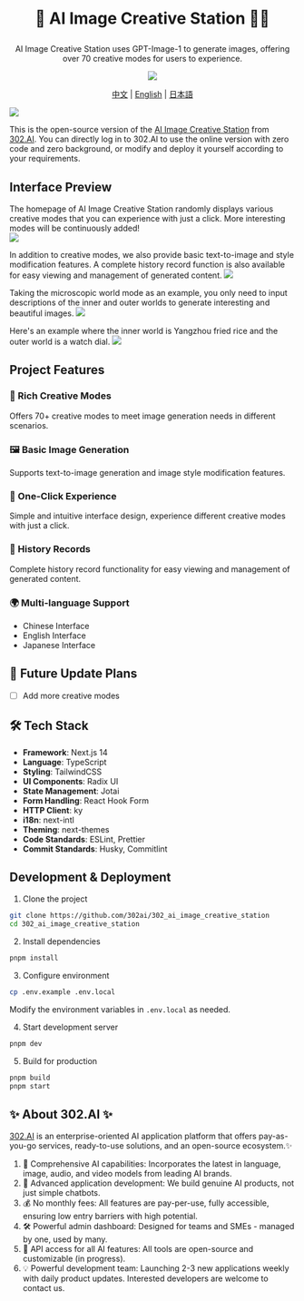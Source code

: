 # <p align="center"> 🎨 AI Image Creative Station 🚀✨</p>

<p align="center">AI Image Creative Station uses GPT-Image-1 to generate images, offering over 70 creative modes for users to experience.</p>

<p align="center"><a href="https://302.ai/en/tools/gptimg/" target="blank"><img src="https://file.302.ai/gpt/imgs/github/20250102/72a57c4263944b73bf521830878ae39a.png" /></a></p >

<p align="center"><a href="README_zh.md">中文</a> | <a href="README.md">English</a> | <a href="README_ja.md">日本語</a></p>

![](docs/302_AI_Image_Creative_Station_en.png)

This is the open-source version of the [AI Image Creative Station](https://302.ai/en/tools/gptimg/) from [302.AI](https://302.ai/en/). You can directly log in to 302.AI to use the online version with zero code and zero background, or modify and deploy it yourself according to your requirements.

## Interface Preview
The homepage of AI Image Creative Station randomly displays various creative modes that you can experience with just a click. More interesting modes will be continuously added!      
![](docs/302_AI_Image_Creative_Station_en_screenshot_01.png)

In addition to creative modes, we also provide basic text-to-image and style modification features. A complete history record function is also available for easy viewing and management of generated content.
![](docs/302_AI_Image_Creative_Station_en_screenshot_02.png)           

Taking the microscopic world mode as an example, you only need to input descriptions of the inner and outer worlds to generate interesting and beautiful images.
![](docs/302_AI_Image_Creative_Station_en_screenshot_03.png)        

Here's an example where the inner world is Yangzhou fried rice and the outer world is a watch dial.
![](docs/302_AI_Image_Creative_Station_en_screenshot_04.png)     

## Project Features
### 🎨 Rich Creative Modes
Offers 70+ creative modes to meet image generation needs in different scenarios.
### 🖼️ Basic Image Generation
Supports text-to-image generation and image style modification features.
### 🎯 One-Click Experience
Simple and intuitive interface design, experience different creative modes with just a click.
### 📝 History Records
Complete history record functionality for easy viewing and management of generated content.
### 🌍 Multi-language Support
- Chinese Interface
- English Interface
- Japanese Interface

## 🚩 Future Update Plans
- [ ] Add more creative modes

## 🛠️ Tech Stack

- **Framework**: Next.js 14
- **Language**: TypeScript
- **Styling**: TailwindCSS
- **UI Components**: Radix UI
- **State Management**: Jotai
- **Form Handling**: React Hook Form
- **HTTP Client**: ky
- **i18n**: next-intl
- **Theming**: next-themes
- **Code Standards**: ESLint, Prettier
- **Commit Standards**: Husky, Commitlint

## Development & Deployment
1. Clone the project
```bash
git clone https://github.com/302ai/302_ai_image_creative_station
cd 302_ai_image_creative_station
```

2. Install dependencies
```bash
pnpm install
```

3. Configure environment
```bash
cp .env.example .env.local
```
Modify the environment variables in `.env.local` as needed.

4. Start development server
```bash
pnpm dev
```

5. Build for production
```bash
pnpm build
pnpm start
```

## ✨ About 302.AI ✨
[302.AI](https://302.ai/en/) is an enterprise-oriented AI application platform that offers pay-as-you-go services, ready-to-use solutions, and an open-source ecosystem.✨
1. 🧠 Comprehensive AI capabilities: Incorporates the latest in language, image, audio, and video models from leading AI brands.
2. 🚀 Advanced application development: We build genuine AI products, not just simple chatbots.
3. 💰 No monthly fees: All features are pay-per-use, fully accessible, ensuring low entry barriers with high potential.
4. 🛠 Powerful admin dashboard: Designed for teams and SMEs - managed by one, used by many.
5. 🔗 API access for all AI features: All tools are open-source and customizable (in progress).
6. 💡 Powerful development team: Launching 2-3 new applications weekly with daily product updates. Interested developers are welcome to contact us.
